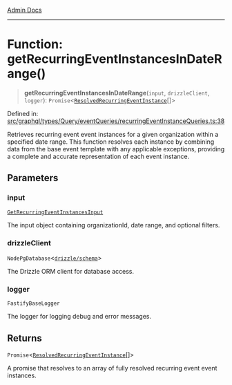 [Admin Docs](/)

***

# Function: getRecurringEventInstancesInDateRange()

> **getRecurringEventInstancesInDateRange**(`input`, `drizzleClient`, `logger`): `Promise`\<[`ResolvedRecurringEventInstance`](../../../../../../drizzle/tables/recurringEventInstances/type-aliases/ResolvedRecurringEventInstance.md)[]\>

Defined in: [src/graphql/types/Query/eventQueries/recurringEventInstanceQueries.ts:38](https://github.com/Sourya07/talawa-api/blob/2dc82649c98e5346c00cdf926fe1d0bc13ec1544/src/graphql/types/Query/eventQueries/recurringEventInstanceQueries.ts#L38)

Retrieves recurring event event instances for a given organization within a specified date range.
This function resolves each instance by combining data from the base event template
with any applicable exceptions, providing a complete and accurate representation of each event instance.

## Parameters

### input

[`GetRecurringEventInstancesInput`](../interfaces/GetRecurringEventInstancesInput.md)

The input object containing organizationId, date range, and optional filters.

### drizzleClient

`NodePgDatabase`\<[`drizzle/schema`](../../../../../../drizzle/schema/README.md)\>

The Drizzle ORM client for database access.

### logger

`FastifyBaseLogger`

The logger for logging debug and error messages.

## Returns

`Promise`\<[`ResolvedRecurringEventInstance`](../../../../../../drizzle/tables/recurringEventInstances/type-aliases/ResolvedRecurringEventInstance.md)[]\>

A promise that resolves to an array of fully resolved recurring event event instances.
